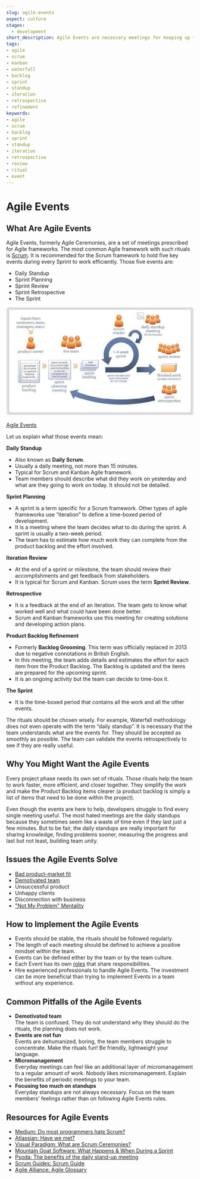 ```yaml
---
slug: agile-events
aspect: culture
stages:
  - development
short_description: Agile Events are necessary meetings for keeping up the good work. They are usually time-boxed and the most common Agile framework that uses these periodic rituals is Scrum.
tags:
- agile
- scrum
- kanban
- waterfall
- backlog
- sprint
- standup
- iteration
- retrospective
- refinement
keywords:
- agile
- scrum
- backlog
- sprint
- standup
- iteration
- retrospective
- review
- ritual
- event
---
```

# Agile Events

## What Are Agile Events

Agile Events, formerly Agile Ceremonies, are a set of meetings prescribed for Agile frameworks. The most common Agile framework with such rituals is [Scrum](/practices/scrum). It is recommended for the Scrum framework to hold five key events during every Sprint to work efficiently. Those five events are:

- Daily Standup
- Sprint Planning
- Sprint Review
- Sprint Retrospective
- The Sprint

![Agile Events](/files/agile_events.jpg)

[Agile Events](https://www.norex.net/)

Let us explain what those events mean:

**Daily Standup**
- Also known as **Daily Scrum**.
- Usually a daily meeting, not more than 15 minutes.
- Typical for Scrum and Kanban Agile framework.
- Team members should describe what did they work on yesterday and what are they going to work on today. It should not be detailed.

**Sprint Planning**
- A sprint is a term specific for a Scrum framework. Other types of agile frameworks use “iteration” to define a time-boxed period of development.
- It is a meeting where the team decides what to do during the sprint. A sprint is usually a two-week period.
- The team has to estimate how much work they can complete from the product backlog and the effort involved.

**Iteration Review**
- At the end of a sprint or milestone, the team should review their accomplishments and get feedback from stakeholders.
- It is typical for Scrum and Kanban. Scrum uses the term **Sprint Review**.

**Retrospective**
- It is a feedback at the end of an iteration. The team gets to know what worked well and what could have been done better.
- Scrum and Kanban frameworks use this meeting for creating solutions and developing action plans.

**Product Backlog Refinement**
- Formerly **Backlog Grooming**. This term was officially replaced in 2013 due to negative connotations in British English.
- In this meeting, the team adds details and estimates the effort for each item from the Product Backlog. The Backlog is updated and the items are prepared for the upcoming sprint.
- It is an ongoing activity but the team can decide to time-box it.

**The Sprint**
- It is the time-boxed period that contains all the work and all the other events.

The rituals should be chosen wisely. For example, Waterfall methodology does not even operate with the term “daily standup”. It is necessary that the team understands what are the events for. They should be accepted as smoothly as possible. The team can validate the events retrospectively to see if they are really useful.

## Why You Might Want the Agile Events

Every project phase needs its own set of rituals. Those rituals help the team to work faster, more efficient, and closer together. They simplify the work and make the Product Backlog items clearer (a product backlog is simply a list of items that need to be done within the project).

Even though the events are here to help, developers struggle to find every single meeting useful. The most hated meetings are the daily standups because they sometimes seem like a waste of time even if they last just a few minutes. But to be fair, the daily standups are really important for sharing knowledge, finding problems sooner, measuring the progress and last but not least, building team unity.

## Issues the Agile Events Solve

- [Bad product-market fit](/issues/bad-product-market-fit)
- [Demotivated team](/issues/demotivated-team)
- Unsuccessful product
- Unhappy clients
- Disconnection with business
- ["Not My Problem" Mentality](issues/not-my-problem-mentality)

## How to Implement the Agile Events

- Events should be stable, the rituals should be followed regularly.
- The length of each meeting should be defined to achieve a positive mindset within the team.
- Events can be defined either by the team or by the team culture.
- Each Event has its own [roles](/practices/role_definition) that share responsibilities.
- Hire experienced professionals to handle Agile Events. The investment can be more beneficial than trying to implement Events in a team without any experience.

## Common Pitfalls of the Agile Events

- **Demotivated team**  
  The team is confused. They do not understand why they should do the rituals, the planning does not work.
- **Events are not fun**  
	Events are dehumanized, boring, the team members struggle to concentrate. Make the rituals fun! Be friendly, lightweight your language.
- **Micromanagement**  
	Everyday meetings can feel like an additional layer of micromanagement to a regular amount of work. Nobody likes micromanagement. Explain the benefits of periodic meetings to your team.
- **Focusing too much on standups**  
	Everyday standups are not always necessary. Focus on the team members’ feelings rather than on following Agile Events rules.

## Resources for Agile Events

- [Medium: Do most programmers hate Scrum?](https://medium.com/softinstigate-team/do-most-programmers-hate-agile-274079ddb0d9)
- [Atlassian: Have we met?](https://www.atlassian.com/agile/scrum/ceremonies)
- [Visual Paradigm: What are Scrum Ceremonies?](https://www.visual-paradigm.com/scrum/what-are-scrum-ceremonies/)
- [Mountain Goat Software: What Happens & When During a Sprint](https://www.mountaingoatsoftware.com/blog/what-happens-when-during-a-sprint)
- [Psoda: The benefits of the daily stand-up meeting](https://www.psoda.com/global/blog/the-benefits-of-the-daily-stand-up-meeting/)
- [Scrum Guides: Scrum Guide](https://www.scrumguides.org/scrum-guide.html)
- [Agile Alliance: Agile Glossary](https://www.agilealliance.org/agile101/agile-glossary/)
